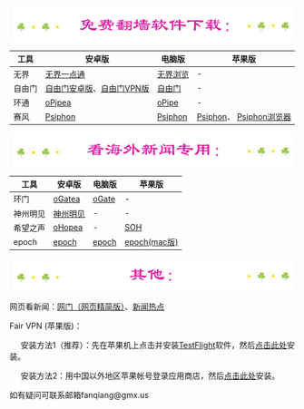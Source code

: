 <img src="https://raw.githubusercontent.com/qiangwaishijie/xz/master/1.jpg">

|  工具  | 安卓版  | 电脑版  | 苹果版  |  
|  ----  | ----   | ----  |----  |  
| 无界  | [无界一点通](https://cdn.jsdelivr.net/gh/qiangwaishijie/xz/U49.apk) | [无界浏览](https://cdn.jsdelivr.net/gh/qiangwaishijie/xz/u1902.zip)  |   - |  
| 自由门  | [自由门安卓版](https://cdn.jsdelivr.net/gh/qiangwaishijie/xz/fgma.apk)、[自由门VPN版](https://cdn.jsdelivr.net/gh/qiangwaishijie/xz/fgvpn.apk) | [自由门](https://cdn.jsdelivr.net/gh/qiangwaishijie/xz/fg795p.zip)  |   - |  
| 环通  | [oPipea](https://cdn.jsdelivr.net/gh/opipe/up/oPipea006.apk) | [oPipe](https://raw.githubusercontent.com/opipe/up/master/oPipe.zip)  |   - |  
| 赛风  | [Psiphon](https://cdn.jsdelivr.net/gh/qiangwaishijie/xz/PsiphonAndroid.apk) | [Psiphon](https://cdn.jsdelivr.net/gh/qiangwaishijie/xz/psiphon3.zip)  |  [Psiphon](https://itunes.apple.com/us/app/psiphon/id1276263909?ls=1&mt=8)、 [Psiphon浏览器](https://itunes.apple.com/us/app/psiphon-browser/id1193362444?ls=1&mt=8)|  


<img src="https://raw.githubusercontent.com/qiangwaishijie/xz/master/2.jpg">

|  工具  | 安卓版  | 电脑版  | 苹果版  |  
|  ----  | ----   | ----  |----  |  
| 环门  | [oGatea](https://cdn.jsdelivr.net/gh/opipe/up/oGatea053.apk) | [oGate](https://cdn.jsdelivr.net/gh/opipe/up/oGate.zip)  |  -|  
| 神州明见  | [神州明见](https://cdn.jsdelivr.net/gh/xazhws3249/www/szzd/SzzdOgate.apk) | - |  -|  
| 希望之声  | [oHopea](https://cdn.jsdelivr.net/gh/qiangwaishijie/xz/oHopea004.apk) | - |  [SOH](https://apps.apple.com/us/app/soh/id830022184?ign-mpt=uo%3D4)|  
| epoch  | [epoch](https://github.com/fqcdn/fq/releases/download/v1.0.0/fq.apk) | [epoch](https://github.com/fqcdn/fq/releases/download/v1.0.0/epoch_access-1.0.1-win32.zip)  |  [epoch(mac版)](https://github.com/fqcdn/fq/releases/download/v1.0.0/epoch_access-1.0.1-mac.zip)|  

<img src="https://raw.githubusercontent.com/qiangwaishijie/xz/master/3.jpg">

网页看新闻：<a href="https://github.com/odoor3/oo/blob/master/README.md">网门（网页精简版）</a>、<a href="https://github.com/szzd1/2">新闻热点</a>
                
<p>Fair VPN (苹果版)：</p>
<p>&nbsp;&nbsp;&nbsp;&nbsp;&nbsp;安装方法1（推荐）：先在苹果机上点击并安装<a href="https://apps.apple.com/us/app/testflight/id899247664">TestFlight</a>软件，然后<a href="https://testflight.apple.com/join/Ao0G8UZD">点击此处</a>安装。</p>
<p>&nbsp;&nbsp;&nbsp;&nbsp;&nbsp;安装方法2：用中国以外地区苹果帐号登录应用商店，然后<a href="https://apps.apple.com/us/app/id1533873488">点击此处</a>安装。

<p>如有疑问可联系邮箱fanqiang@gmx.us </a></p>	

